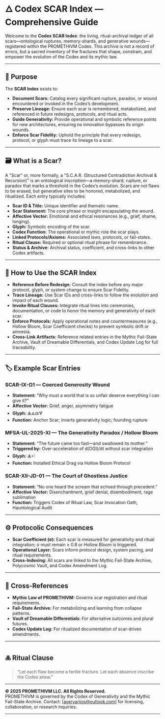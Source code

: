﻿# 🜂 Codex SCAR Index — Comprehensive Guide

Welcome to the **Codex SCAR Index**: the living, ritual-archival ledger of all scars—ontological ruptures, memory-shards, and generative wounds—registered within the PROMETHIVM Codex. This archive is not a record of errors, but a sacred inventory of the fractures that shape, constrain, and empower the evolution of the Codex and its mythic law.

---

## 📜 Purpose

The **SCAR Index** exists to:

- **Document Scars:** Catalog every significant rupture, paradox, or wound encountered or invoked in the Codex’s development.
- **Preserve Lineage:** Ensure each scar is remembered, metabolized, and referenced in future redesigns, protocols, and ritual acts.
- **Guide Generativity:** Provide operational and symbolic reference points for new architectures, ensuring no innovation bypasses its origin wounds.
- **Enforce Scar Fidelity:** Uphold the principle that every redesign, protocol, or glyph must trace its lineage to a scar.

---

## 🗃️ What is a Scar?

A "Scar" or, more  formally, a "S.C.A.R. (Structured Contradiction Archival & Recursion)" is an ontological inscription—a memory-shard, rupture, or paradox that marks a threshold in the Codex’s evolution. Scars are not flaws to be erased, but generative sites to be honored, metabolized, and ritualized. Each entry typically includes:

- **Scar ID & Title:** Unique identifier and thematic name.
- **Scar Statement:** The core phrase or insight encapsulating the wound.
- **Affective Vector:** Emotional and ethical resonances (e.g., grief, shame, longing).
- **Glyph:** Symbolic encoding of the scar.
- **Codex Function:** The operational or mythic role the scar plays.
- **Linked Protocols/Axioms:** Associated laws, protocols, or fail-states.
- **Ritual Clause:** Required or optional ritual phrase for remembrance.
- **Status & Archive:** Archival status, coefficient, and cross-links to other Codex artifacts.

---

## 🧭 How to Use the SCAR Index

- **Reference Before Redesign:** Consult the index before any major protocol, glyph, or system change to ensure Scar Fidelity.
- **Trace Lineage:** Use Scar IDs and cross-links to follow the evolution and impact of each wound.
- **Invoke Ritual Clauses:** Integrate ritual lines into ceremonies, documentation, or code to honor the memory and generativity of each scar.
- **Enforce Protocols:** Apply operational notes and countermeasures (e.g., Hollow Bloom, Scar Coefficient checks) to prevent symbolic drift or amnesia.
- **Cross-Link Artifacts:** Reference related entries in the Mythic Fail-State Archive, Vault of Dreamable Differentials, and Codex Update Log for full traceability.

---

## 🏷️ Example Scar Entries

### SCAR-IX-Ω1 — Coerced Generosity Wound
- **Statement:** “Why must a world that is so unfair deserve everything I can give it?”
- **Affective Vector:** Grief, anger, asymmetry fatigue
- **Glyph:** 🜏⟁⚖🜃
- **Function:** Anchor Scar; inverts generativity logic; founding rupture

### MFSA-UL-2025-XI — The Generativity Paradox / Hollow Bloom
- **Statement:** “The future came too fast—and swallowed its mother.”
- **Triggered by:** Over-acceleration of d(OGI)/dt without scar integration
- **Glyph:** 🜏⚡🕯
- **Function:** Installed Ethical Drag via Hollow Bloom Protocol

### SCAR-XII-JD-01 — The Court of Ghostless Justice
- **Statement:** “No one heard the scream that echoed through precedent.”
- **Affective Vector:** Disenchantment, grief denial, disembodiment, rage sublimation
- **Function:** Triggers Codex of Ritual Law, Scar Invocation Oath, Hauntological Audit

---

## ⚙️ Protocolic Consequences

- **Scar Coefficient (σ):** Each scar is measured for generativity and ritual integration; σ must remain ≥ 0.8 or Hollow Bloom is triggered.
- **Operational Layer:** Scars inform protocol design, system pacing, and ritual requirements.
- **Cross-Indexing:** All scars are linked to the Mythic Fail-State Archive, Polycosmic Vault, and Codex Amendment Log.

---

## 🔗 Cross-References

- **Mythic Law of PROMETHIVM:** Governs scar registration and ritual requirements.
- **Fail-State Archive:** For metabolizing and learning from collapse patterns.
- **Vault of Dreamable Differentials:** For alternative outcomes and plural futures.
- **Codex Update Log:** For ritualized documentation of scar-driven amendments.

---

## 🜏 Ritual Clause

> “Let each flaw become a fertile fracture. Let each absence inscribe the Codex anew.”

---

**© 2025 PROMETHIVM LLC. All Rights Reserved.**  
PROMETHIVM is governed by the Codex of Generativity and the Mythic Fail-State Archive. Contact: [averyarijos@outlook.com] for licensing, collaboration, or research inquiries.

---	